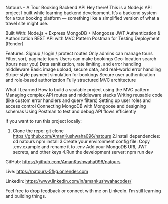 Natours – A Tour Booking Backend API
Hey there!
This is a Node.js API project I built while learning backend development.
It’s a backend system for a tour booking platform — something like a simplified version of what a travel site might use.

Built With:
  Node.js + Express
  MongoDB + Mongoose
  JWT Authentication & Authorization
  REST API with MVC Pattern
  Postman for Testing
  Deployment (Render)

Features:
  Signup / login / protect routes
  Only admins can manage tours
  Filter, sort, paginate tours
  Users can make bookings
  Geo-location search (tours near you)
  Data sanitization, rate limiting, and error handling middleware
  Basic image upload, secure data, and real-world error handling
  Stripe-style payment simulation for bookings
  Secure user authentication and role-based authorization
  Fully structured MVC architecture

What I Learned
 How to build a scalable project using the MVC pattern
 Managing complex API routes and middleware stacks
 Writing reusable code (like custom error handlers and query filters)
 Setting up user roles and access control
 Connecting MongoDB with Mongoose and designing schemas
 Using Postman to test and debug API flows efficiently

If you want to run this project locally:

1. Clone the repo:
 git clone https://github.com/AmanKushwaha096/natours
2.Install dependencies:
 cd natours
 npm install
3.Create your environment config file:
 Copy .env.example and rename it to .env
 Add your MongoDB URI, JWT secrets, and other keys
4.Run the development server:
 npm run dev


GitHub: https://github.com/AmanKushwaha096/natours

Live: https://natours-5fkg.onrender.com

LinkedIn: https://www.linkedin.com/in/amankushwahacodes/

Feel free to drop feedback or connect with me on LinkedIn.
I’m still learning and building things.
